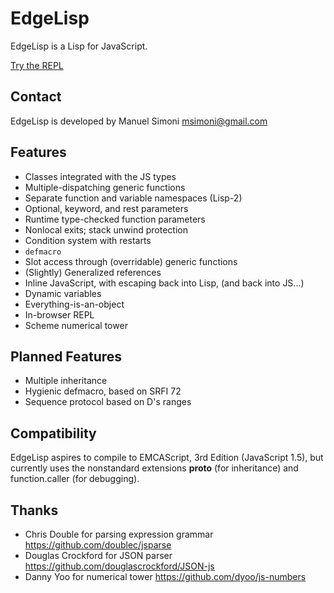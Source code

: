 EdgeLisp
========

EdgeLisp is a Lisp for JavaScript.

<a href="http://manuel.github.com/edgelisp/repl.html">Try the REPL</a>

Contact
-------

EdgeLisp is developed by Manuel Simoni <msimoni@gmail.com>

Features
--------

* Classes integrated with the JS types
* Multiple-dispatching generic functions
* Separate function and variable namespaces (Lisp-2)
* Optional, keyword, and rest parameters
* Runtime type-checked function parameters
* Nonlocal exits; stack unwind protection
* Condition system with restarts
* `defmacro`
* Slot access through (overridable) generic functions
* (Slightly) Generalized references
* Inline JavaScript, with escaping back into Lisp, (and back into JS...)
* Dynamic variables
* Everything-is-an-object
* In-browser REPL
* Scheme numerical tower

Planned Features
----------------

* Multiple inheritance
* Hygienic defmacro, based on SRFI 72
* Sequence protocol based on D's ranges

Compatibility
-------------

EdgeLisp aspires to compile to EMCAScript, 3rd Edition (JavaScript
1.5), but currently uses the nonstandard extensions __proto__ (for
inheritance) and function.caller (for debugging).

Thanks
------

* Chris Double for parsing expression grammar
  https://github.com/doublec/jsparse
* Douglas Crockford for JSON parser
  https://github.com/douglascrockford/JSON-js
* Danny Yoo for numerical tower
  https://github.com/dyoo/js-numbers
